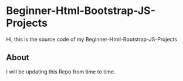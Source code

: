 # Beginner-Html-Bootstrap-JS-Projects
Hi, this is the source code of my Beginner-Html-Bootstrap-JS-Projects

## About
I will be updating this Repo from time to time.
